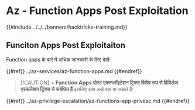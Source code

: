 # Az - Function Apps Post Exploitation

{{#include ../../../banners/hacktricks-training.md}}

## Funciton Apps Post Exploitaiton

Function apps के बारे में अधिक जानकारी के लिए देखें:

{{#ref}}
../az-services/az-function-apps.md
{{#endref}}

> [!CAUTION] > **Function Apps पोस्ट एक्सप्लॉइटेशन ट्रिक्स विशेष रूप से प्रिविलेज एस्कलेशन ट्रिक्स से संबंधित हैं** इसलिए आप उन्हें वहां पा सकते हैं:

{{#ref}}
../az-privilege-escalation/az-functions-app-privesc.md
{{#endref}}
